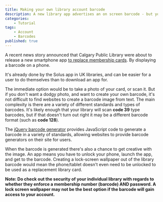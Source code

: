 ```yaml
---
title: Making your own library account barcode
description: A new library app advertises an on screen barcode - but you can do your own
categories:
    - Tutorial
tags:
    - Account
    - Barcodes
published: true
---
```


A recent news story announced that Calgary Public Library were about to release a new smartphone app [to replace membership cards](http://mobilesyrup.com/2014/12/19/calgary-public-library-launches-smartphone-app-to-replace-library-cards). By displaying a barcode on a phone.

It's already done by the Solus app in UK libraries, and can be easier for a user to do themselves than to download an app for.

The immediate option would be to take a photo of your card, or scan it. But if you don't want a dodgy photo, and want to create your own barcode, it's not difficult to find websites to create a barcode image from text. The main complexity is there are a variety of different standards and types of barcodes. It's likely enough that your library will scan **code 39** type barcodes, but if that doesn't turn out right it may be a different barcode format (such as **code 128**).

The [jQuery barcode generator](http://www.jqueryscript.net/other/Simple-jQuery-Based-Barcode-Generator-Barcode.html) provides JavaScript code to generate a barcode in a variety of standards, allowing websites to provide barcode generators on their site for users.

When the barcode is generated there's also a chance to get creative with the image. An app means you have to unlock your phone, launch the app, and get to the barcode. Creating a lock-screen wallpaper out of the library barcode would mean the phone/tablet doesn't even need to be unlocked to be used as a replacement library card.

**Note: Do check out the security of your individual library with regards to whether they enforce a membership number (barcode) AND password.  A lock screen wallpaper may not be the best option if the barcode will gain access to your account.**
